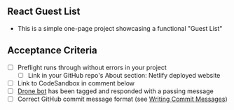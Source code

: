## React Guest List

- This is a simple one-page project showcasing a functional "Guest List"

## Acceptance Criteria

- [ ] Preflight runs through without errors in your project
  - [ ] Link in your GitHub repo's About section: Netlify deployed website
- [ ] Link to CodeSandbox in comment below
- [ ] [Drone bot](https://learn.upleveled.io/courses/btcmp-l-webfs-gen-0/modules/cheatsheet-tasks/#upleveled-drone) has been tagged and responded with a passing message
- [ ] Correct GitHub commit message format (see [Writing Commit Messages](https://learn.upleveled.io/courses/btcmp-l-webfs-gen-0/modules/cheatsheet-git-github/#writing-commit-messages))
